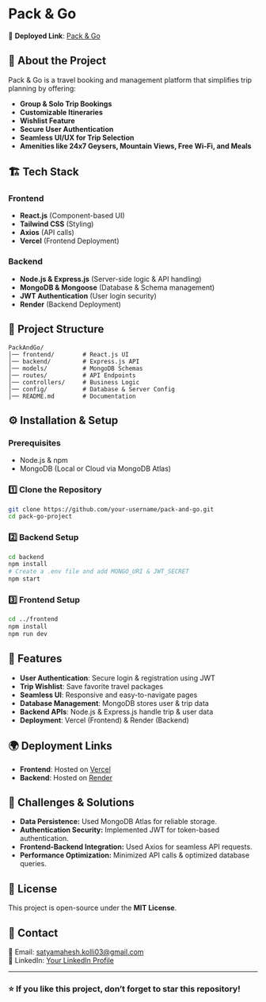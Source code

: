 # Pack & Go

🔗 **Deployed Link**: [Pack & Go](https://packngo.vercel.app)


## 🚀 About the Project
Pack & Go is a travel booking and management platform that simplifies trip planning by offering:
- **Group & Solo Trip Bookings**
- **Customizable Itineraries**
- **Wishlist Feature**
- **Secure User Authentication**
- **Seamless UI/UX for Trip Selection**
- **Amenities like 24x7 Geysers, Mountain Views, Free Wi-Fi, and Meals**

## 🏗️ Tech Stack
### **Frontend**
- **React.js** (Component-based UI)
- **Tailwind CSS** (Styling)
- **Axios** (API calls)
- **Vercel** (Frontend Deployment)

### **Backend**
- **Node.js & Express.js** (Server-side logic & API handling)
- **MongoDB & Mongoose** (Database & Schema management)
- **JWT Authentication** (User login security)
- **Render** (Backend Deployment)

## 📂 Project Structure
```
PackAndGo/
│── frontend/        # React.js UI
│── backend/         # Express.js API
│── models/          # MongoDB Schemas
│── routes/          # API Endpoints
│── controllers/     # Business Logic
│── config/          # Database & Server Config
│── README.md        # Documentation
```

## ⚙️ Installation & Setup
### **Prerequisites**
- Node.js & npm
- MongoDB (Local or Cloud via MongoDB Atlas)

### **1️⃣ Clone the Repository**
```sh
git clone https://github.com/your-username/pack-and-go.git
cd pack-go-project
```

### **2️⃣ Backend Setup**
```sh
cd backend
npm install
# Create a .env file and add MONGO_URI & JWT_SECRET
npm start
```

### **3️⃣ Frontend Setup**
```sh
cd ../frontend
npm install
npm run dev
```

## 🚀 Features
- **User Authentication**: Secure login & registration using JWT
- **Trip Wishlist**: Save favorite travel packages
- **Seamless UI**: Responsive and easy-to-navigate pages
- **Database Management**: MongoDB stores user & trip data
- **Backend APIs**: Node.js & Express.js handle trip & user data
- **Deployment**: Vercel (Frontend) & Render (Backend)

## 🌍 Deployment Links  
- **Frontend**: Hosted on [Vercel](https://packngo.vercel.app)
- **Backend**: Hosted on [Render](https://render.com/) 

## 📌 Challenges & Solutions
- **Data Persistence:** Used MongoDB Atlas for reliable storage.
- **Authentication Security:** Implemented JWT for token-based authentication.
- **Frontend-Backend Integration:** Used Axios for seamless API requests.
- **Performance Optimization:** Minimized API calls & optimized database queries.

## 📜 License
This project is open-source under the **MIT License**.

## 📩 Contact
📧 Email: satyamahesh.kolli03@gmail.com  
🔗 LinkedIn: [Your LinkedIn Profile](https://www.linkedin.com/in/satyamaheshkolli/)  

---

### ⭐ If you like this project, don’t forget to **star** this repository!
